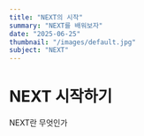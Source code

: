 ```yaml
---
title: "NEXT의 시작"
summary: "NEXT를 배워보자"
date: "2025-06-25"
thumbnail: "/images/default.jpg"
subject: "NEXT"
---
```


# NEXT 시작하기

NEXT란 무엇인가
